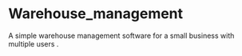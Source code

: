 # Warehouse_management
A simple warehouse management software for a small business with multiple users .
